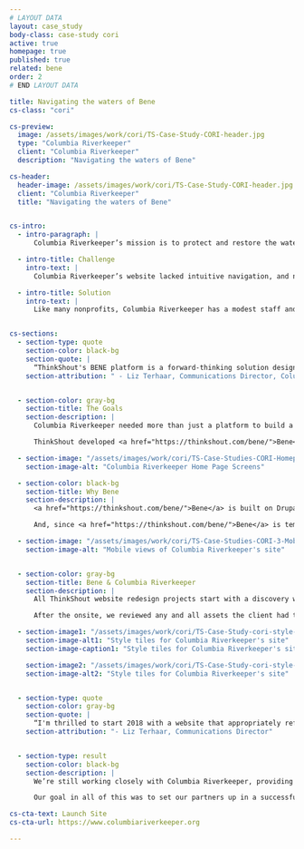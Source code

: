 ```yaml
---
# LAYOUT DATA
layout: case_study
body-class: case-study cori
active: true
homepage: true
published: true
related: bene
order: 2
# END LAYOUT DATA

title: Navigating the waters of Bene
cs-class: "cori"

cs-preview:
  image: /assets/images/work/cori/TS-Case-Study-CORI-header.jpg
  type: "Columbia Riverkeeper"
  client: "Columbia Riverkeeper"
  description: "Navigating the waters of Bene"

cs-header:
  header-image: /assets/images/work/cori/TS-Case-Study-CORI-header.jpg
  client: "Columbia Riverkeeper"
  title: "Navigating the waters of Bene"


cs-intro:
  - intro-paragraph: |
      Columbia Riverkeeper’s mission is to protect and restore the water quality of the Columbia River and all life connected to it, from the headwaters to the Pacific Ocean.

  - intro-title: Challenge
    intro-text: |
      Columbia Riverkeeper’s website lacked intuitive navigation, and no longer reflected the organization’s brand. They needed a site that would allow users to easily find the information they were looking for, increase donations, and was easier to manage, performant, and secure.

  - intro-title: Solution
    intro-text: |
      Like many nonprofits, Columbia Riverkeeper has a modest staff and limited budget. We were excited to help them tackle the task of building a new website on the Drupal distribution we released last fall, <a href="https://thinkshout.com/bene/">Bene</a>.


cs-sections:
  - section-type: quote
    section-color: black-bg
    section-quote: |
      “ThinkShout's BENE platform is a forward-thinking solution designed to make the daunting task of building a website, a fun and enjoyable experience. Thanks to ThinkShout's team, no matter how complex the design request seems, the BENE platform delivers a thoughtful, well-designed solution.”
    section-attribution: " - Liz Terhaar, Communications Director, Columbia Riverkeeper"


  - section-color: gray-bg
    section-title: The Goals
    section-description: |
      Columbia Riverkeeper needed more than just a platform to build a site on, they needed strategy and design support to help them craft clean visuals, simplified messaging, and clear calls to action throughout the website. They required the discovery process, strategy, and design that comes with a high budget website redesign, but they needed it for a fraction of the cost.

      ThinkShout developed <a href="https://thinkshout.com/bene/">Bene</a> precisely to address this scenario.

  - section-image: "/assets/images/work/cori/TS-Case-Studies-CORI-Homepage.jpg"
    section-image-alt: "Columbia Riverkeeper Home Page Screens"

  - section-color: black-bg
    section-title: Why Bene
    section-description: |
      <a href="https://thinkshout.com/bene/">Bene</a> is built on Drupal, the leading open source web platform which allows for expansion and customization to meet an organization’s evolving needs. As improvements, integrations, and contributions are made to Bene, those enhancements become available to anyone on the platform. That’s the beauty of open source.

      And, since <a href="https://thinkshout.com/bene/">Bene</a> is templated and built on a specific set of blocks, ThinkShout is able to focus our work with smaller organizations on strategy, design, and customization. Precisely what Columbia Riverkeeper needed.

  - section-image: "/assets/images/work/cori/TS-Case-Studies-CORI-3-Mobile.jpg"
    section-image-alt: "Mobile views of Columbia Riverkeeper's site"


  - section-color: gray-bg
    section-title: Bene & Columbia Riverkeeper
    section-description: |
      All ThinkShout website redesign projects start with a discovery workshop to assess the client goals and audience motivations -- Bene projects are no different. Our experienced staff worked with Columbia Riverkeeper to define and prioritize their target audiences, their motivations, and how to structure content on their site to keep those audiences coming back and engaged.

      After the onsite, we reviewed any and all assets the client had to help guide our creative direction and set their style tiles.

  - section-image1: "/assets/images/work/cori/TS-Case-Study-cori-style-tile1.jpg"
    section-image-alt1: "Style tiles for Columbia Riverkeeper's site"
    section-image-caption1: "Style tiles for Columbia Riverkeeper's site"

    section-image2: "/assets/images/work/cori/TS-Case-Study-cori-style-tile2.jpg"
    section-image-alt2: "Style tiles for Columbia Riverkeeper's site"


  - section-type: quote
    section-color: gray-bg
    section-quote: |
      “I'm thrilled to start 2018 with a website that appropriately reflects the work we're doing. We love our new website and we're excited to continue to improve it with your expertise.”
    section-attribution: "- Liz Terhaar, Communications Director"


  - section-type: result
    section-color: black-bg
    section-description: |
      We’re still working closely with Columbia Riverkeeper, providing support in the form of security updates, addressing bug fixes as they arise, and quarterly strategic planning sessions.

      Our goal in all of this was to set our partners up in a successful way to achieve maximum impact with their missions. We’re excited to see where they go as they embark upon this new chapter in their digital identity.

cs-cta-text: Launch Site
cs-cta-url: https://www.columbiariverkeeper.org

---
```

